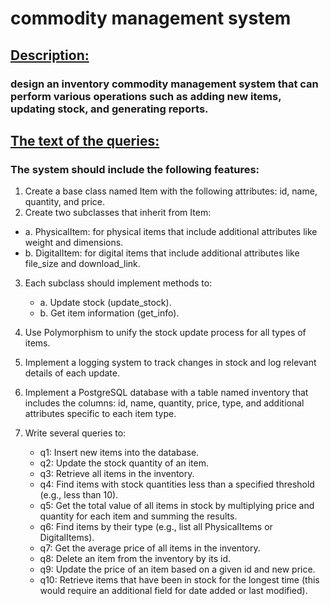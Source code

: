 # commodity management system

## [Description:](https://github.com/markdown-it/markdown-it-sub)
### design an inventory  commodity management system that can perform various operations such as adding new items, updating stock, and generating reports.

## [The text of the queries:](https://github.com/markdown-it/markdown-it-sub)
### The system should include the following features:
1.  Create a base class named Item with the following attributes: id, name, quantity, and price.
2.  Create two subclasses that inherit from Item:
   - a. PhysicalItem: for physical items that include additional attributes like weight and dimensions.
   - b. DigitalItem: for digital items that include additional attributes like file_size and download_link.

3. Each subclass should implement methods to:
   - a. Update stock (update_stock).
   - b. Get item information (get_info).

4. Use Polymorphism to unify the stock update process for all types of items.
5. Implement a logging system to track changes in stock and log relevant details of each update.
6. Implement a PostgreSQL database with a table named inventory that includes the columns: id, name, quantity, price, type, and additional attributes specific to each item type.
7. Write several queries to:
   - q1: Insert new items into the database.
   - q2: Update the stock quantity of an item.
   - q3: Retrieve all items in the inventory.
   - q4: Find items with stock quantities less than a specified threshold (e.g., less than 10).
   - q5: Get the total value of all items in stock by multiplying price and quantity for each item and summing the results.
   - q6: Find items by their type (e.g., list all PhysicalItems or DigitalItems).
   - q7: Get the average price of all items in the inventory.
   - q8: Delete an item from the inventory by its id.
   - q9: Update the price of an item based on a given id and new price.
   - q10: Retrieve items that have been in stock for the longest time (this would require an additional field for date added or last modified).
